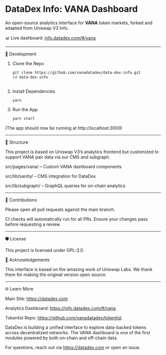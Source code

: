# DataDex Info: VANA Dashboard

An open-source analytics interface for **VANA** token markets, forked and adapted from Uniswap V3 Info.

📊 Live dashboard: [info.datadex.com/#/vana](https://info.datadex.com/#/vana)

---
🔧 Development

1. Clone the Repo
   ```bash
   git clone https://github.com/vanadatadex/data-dex-info.git
   cd data-dex-info
  

3. Install Dependencies
   ```bash
   yarn

3. Run the App
   ```bash
   yarn start
  (The app should now be running at http://localhost:3000)

---
📁 Structure

This project is based on Uniswap V3’s analytics frontend but customized to support VANA pair data via our CMS and subgraph.

src/pages/vana/ – Custom VANA dashboard components

src/lib/sanity/ – CMS integration for DataDex

src/lib/subgraph/ – GraphQL queries for on-chain analytics

---
🤝 Contributions

Please open all pull requests against the main branch.

CI checks will automatically run for all PRs. Ensure your changes pass before requesting a review.

---

🛡 License

This project is licensed under GPL-3.0.

🙌 Acknowledgements

This interface is based on the amazing work of Uniswap Labs. We thank them for making the original version open source.

---

🌐 Learn More

Main Site: https://datadex.com

Analytics Dashboard: https://info.datadex.com/#/vana

Tokenlist Repo: https://github.com/vanadatadex/tokenlist

DataDex is building a unified interface to explore data-backed tokens across decentralized networks. The VANA dashboard is one of the first modules powered by both on-chain and off-chain data.

For questions, reach out via https://datadex.com or open an issue.

   
